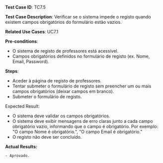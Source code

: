 **Test Case ID**: TC7.5

**Test Case Description**: Verificar se o sistema impede o registo quando existem campos obrigatórios do formulário estão vazios.

**Related Use Cases**: UC7.1

**Pre-conditions**:
- O sistema de registo de professores está acessível.
- Campos obrigatórios definidos no formulário de registo (ex. Nome, Email, Password).

**Steps**:
- Aceder à página de registo de professores.
- Tentar submeter o formulário de registo sem preencher um ou mais campos obrigatórios (deixar campos em branco).
- Submeter o formulário de registo.

Expected Result:
- O sistema deve validar os campos obrigatórios.
- O sistema deve exibir mensagens de erro claras junto a cada campo obrigatório vazio, informando que o campo é obrigatório. Por exemplo: "O campo Nome é obrigatório.", "O campo Email é obrigatório."
- O registo não deve ser concluído.

**Actual Results:**

    - Aprovado.